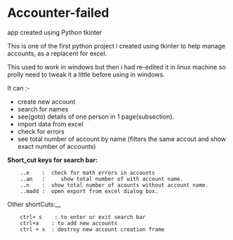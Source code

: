 # Accounter-failed
app created using Python tkinter 

This is one of the first python project i created using tkinter to help manage accounts, as a replacent for excel.

This used to work in windows but then i had re-edited it in linux machine so prolly need to tweak it a little before 
using in windows.

It can :-
  - create new account 
  - search for names
  - see(goto) details of one person in 1 page(subsection).
  - import data from excel
  - check for errors
  - see total number of account by name (filters the same accout and show exact number of accounts)
  
  
__Short_cut keys for search bar:__


		..e    :  check for math errors in accounts
		..an   :	 show total number of with account name.
		..n    :  show total number of acounts without account name.
		..madd :  open export from excel dialog box.

Other shortCuts:__


		ctrl+ s    : to enter or exit search bar
		ctrl+a    : to add new accounts
		ctrl + x  : destroy new account creation frame
